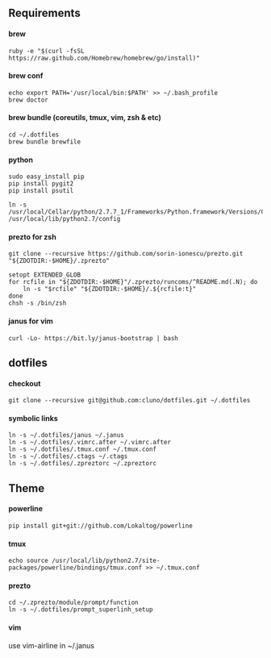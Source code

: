 Requirements
---------
#### brew
    ruby -e "$(curl -fsSL https://raw.github.com/Homebrew/homebrew/go/install)"
    
#### brew conf
    echo export PATH='/usr/local/bin:$PATH' >> ~/.bash_profile
    brew doctor
    
#### brew bundle (coreutils, tmux, vim, zsh & etc)
    cd ~/.dotfiles
    brew bundle brewfile 

#### python
    sudo easy_install pip
    pip install pygit2
    pip install psutil
    
    ln -s /usr/local/Cellar/python/2.7.7_1/Frameworks/Python.framework/Versions/Current/lib/python2.7/config /usr/local/lib/python2.7/config

#### prezto for zsh
    git clone --recursive https://github.com/sorin-ionescu/prezto.git "${ZDOTDIR:-$HOME}/.zprezto"
    
    setopt EXTENDED_GLOB
    for rcfile in "${ZDOTDIR:-$HOME}"/.zprezto/runcoms/^README.md(.N); do
        ln -s "$rcfile" "${ZDOTDIR:-$HOME}/.${rcfile:t}"
    done
    chsh -s /bin/zsh
    
#### janus for vim
    curl -Lo- https://bit.ly/janus-bootstrap | bash
     
dotfiles
-------
#### checkout
    git clone --recursive git@github.com:cluno/dotfiles.git ~/.dotfiles

#### symbolic links    
    ln -s ~/.dotfiles/janus ~/.janus
    ln -s ~/.dotfiles/.vimrc.after ~/.vimrc.after
    ln -s ~/.dotfiles/.tmux.conf ~/.tmux.conf
    ln -s ~/.dotfiles/.ctags ~/.ctags
    ln -s ~/.dotfiles/.zpreztorc ~/.zpreztorc
    
Theme
-----
#### powerline
    pip install git+git://github.com/Lokaltog/powerline

#### tmux
    echo source /usr/local/lib/python2.7/site-packages/powerline/bindings/tmux.conf >> ~/.tmux.conf 

#### prezto
    cd ~/.zprezto/module/prompt/function
    ln -s ~/.dotfiles/prompt_superlinh_setup
    
#### vim
use vim-airline in ~/.janus